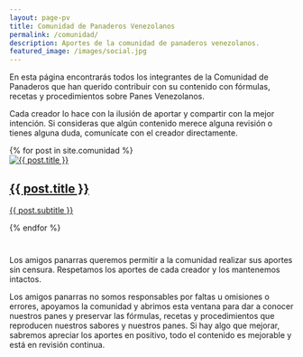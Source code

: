 ```yaml
---
layout: page-pv
title: Comunidad de Panaderos Venezolanos
permalink: /comunidad/
description: Aportes de la comunidad de panaderos venezolanos.
featured_image: /images/social.jpg
---
```


En esta página encontrarás todos los integrantes de la Comunidad de Panaderos que han querido contribuir con su contenido con fórmulas, recetas y procedimientos sobre Panes Venezolanos.

Cada creador lo hace con la ilusión de aportar y compartir con la mejor intención. Si consideras que algún contenido merece alguna revisión o tienes alguna duda, comunícate con el creador directamente.

<section class="listing" style="margin-bottom: 40px;">
	<div class="content-wrap listing-wrap">
		{% for post in site.comunidad %}
		<div class="listing-item">
			<a class="listing-item__link" href="{{ post.url | relative_url }}">
				<div class="listing-item__image">
					<img src="{{ post.featured_image | relative_url }}" alt="{{ post.title }}">
				</div>
				<div class="listing-item__content listing-item__content--{{ site.data.settings.grid_settings.content_alignment }}">
					<div class="listing-item__info">
						<h2 class="listing-item__title">{{ post.title }}</h2>
						<p class="listing-item__subtitle">{{ post.subtitle }}</p>
					</div>
				</div>
			</a>
		</div>
		{% endfor %}
	</div>
</section>

Los amigos panarras queremos permitir a la comunidad realizar sus aportes sin censura. Respetamos los aportes de cada creador y los mantenemos intactos.

Los amigos panarras no somos responsables por faltas u omisiones o errores, apoyamos la comunidad y abrimos esta ventana para dar a conocer nuestros panes y preservar las fórmulas, recetas y procedimientos que reproducen nuestros sabores y nuestros panes. Si hay algo que mejorar, sabremos apreciar los aportes en positivo, todo el contenido es mejorable y está en revisión continua.